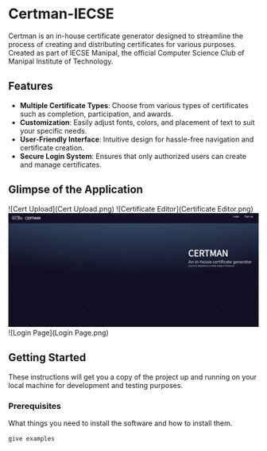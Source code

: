 # Certman-IECSE

Certman is an in-house certificate generator designed to streamline the process of creating and distributing certificates for various purposes. Created as part of IECSE Manipal, the official Computer Science Club of Manipal Institute of Technology.

## Features

- **Multiple Certificate Types**: Choose from various types of certificates such as completion, participation, and awards.
- **Customization**: Easily adjust fonts, colors, and placement of text to suit your specific needs.
- **User-Friendly Interface**: Intuitive design for hassle-free navigation and certificate creation.
- **Secure Login System**: Ensures that only authorized users can create and manage certificates.

## Glimpse of the Application

![Cert Upload](Cert Upload.png)
![Certificate Editor](Certificate Editor.png)
![Interface](Interface.png)
![Login Page](Login Page.png)

## Getting Started

These instructions will get you a copy of the project up and running on your local machine for development and testing purposes.

### Prerequisites

What things you need to install the software and how to install them.

```bash
give examples
